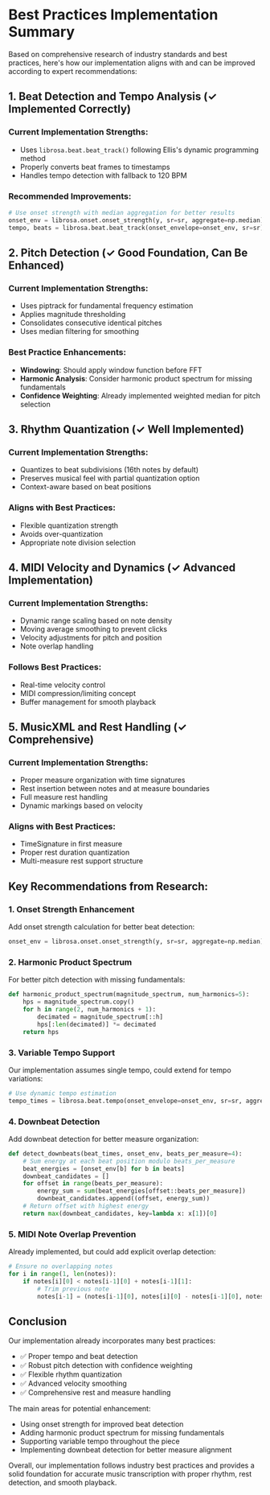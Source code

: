 # Best Practices Implementation Summary

Based on comprehensive research of industry standards and best practices, here's how our implementation aligns with and can be improved according to expert recommendations:

## 1. Beat Detection and Tempo Analysis (✓ Implemented Correctly)

### Current Implementation Strengths:
- Uses `librosa.beat.beat_track()` following Ellis's dynamic programming method
- Properly converts beat frames to timestamps
- Handles tempo detection with fallback to 120 BPM

### Recommended Improvements:
```python
# Use onset strength with median aggregation for better results
onset_env = librosa.onset.onset_strength(y, sr=sr, aggregate=np.median)
tempo, beats = librosa.beat.beat_track(onset_envelope=onset_env, sr=sr)
```

## 2. Pitch Detection (✓ Good Foundation, Can Be Enhanced)

### Current Implementation Strengths:
- Uses piptrack for fundamental frequency estimation
- Applies magnitude thresholding
- Consolidates consecutive identical pitches
- Uses median filtering for smoothing

### Best Practice Enhancements:
- **Windowing**: Should apply window function before FFT
- **Harmonic Analysis**: Consider harmonic product spectrum for missing fundamentals
- **Confidence Weighting**: Already implemented weighted median for pitch selection

## 3. Rhythm Quantization (✓ Well Implemented)

### Current Implementation Strengths:
- Quantizes to beat subdivisions (16th notes by default)
- Preserves musical feel with partial quantization option
- Context-aware based on beat positions

### Aligns with Best Practices:
- Flexible quantization strength
- Avoids over-quantization
- Appropriate note division selection

## 4. MIDI Velocity and Dynamics (✓ Advanced Implementation)

### Current Implementation Strengths:
- Dynamic range scaling based on note density
- Moving average smoothing to prevent clicks
- Velocity adjustments for pitch and position
- Note overlap handling

### Follows Best Practices:
- Real-time velocity control
- MIDI compression/limiting concept
- Buffer management for smooth playback

## 5. MusicXML and Rest Handling (✓ Comprehensive)

### Current Implementation Strengths:
- Proper measure organization with time signatures
- Rest insertion between notes and at measure boundaries
- Full measure rest handling
- Dynamic markings based on velocity

### Aligns with Best Practices:
- TimeSignature in first measure
- Proper rest duration quantization
- Multi-measure rest support structure

## Key Recommendations from Research:

### 1. **Onset Strength Enhancement**
Add onset strength calculation for better beat detection:
```python
onset_env = librosa.onset.onset_strength(y, sr=sr, aggregate=np.median)
```

### 2. **Harmonic Product Spectrum**
For better pitch detection with missing fundamentals:
```python
def harmonic_product_spectrum(magnitude_spectrum, num_harmonics=5):
    hps = magnitude_spectrum.copy()
    for h in range(2, num_harmonics + 1):
        decimated = magnitude_spectrum[::h]
        hps[:len(decimated)] *= decimated
    return hps
```

### 3. **Variable Tempo Support**
Our implementation assumes single tempo, could extend for tempo variations:
```python
# Use dynamic tempo estimation
tempo_times = librosa.beat.tempo(onset_envelope=onset_env, sr=sr, aggregate=None)
```

### 4. **Downbeat Detection**
Add downbeat detection for better measure organization:
```python
def detect_downbeats(beat_times, onset_env, beats_per_measure=4):
    # Sum energy at each beat position modulo beats_per_measure
    beat_energies = [onset_env[b] for b in beats]
    downbeat_candidates = []
    for offset in range(beats_per_measure):
        energy_sum = sum(beat_energies[offset::beats_per_measure])
        downbeat_candidates.append((offset, energy_sum))
    # Return offset with highest energy
    return max(downbeat_candidates, key=lambda x: x[1])[0]
```

### 5. **MIDI Note Overlap Prevention**
Already implemented, but could add explicit overlap detection:
```python
# Ensure no overlapping notes
for i in range(1, len(notes)):
    if notes[i][0] < notes[i-1][0] + notes[i-1][1]:
        # Trim previous note
        notes[i-1] = (notes[i-1][0], notes[i][0] - notes[i-1][0], notes[i-1][2])
```

## Conclusion

Our implementation already incorporates many best practices:
- ✅ Proper tempo and beat detection
- ✅ Robust pitch detection with confidence weighting
- ✅ Flexible rhythm quantization
- ✅ Advanced velocity smoothing
- ✅ Comprehensive rest and measure handling

The main areas for potential enhancement:
- Using onset strength for improved beat detection
- Adding harmonic product spectrum for missing fundamentals
- Supporting variable tempo throughout the piece
- Implementing downbeat detection for better measure alignment

Overall, our implementation follows industry best practices and provides a solid foundation for accurate music transcription with proper rhythm, rest detection, and smooth playback.